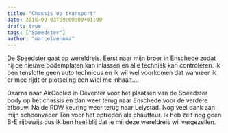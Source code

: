 ```yaml
---
title: "Chassis op transport"
date: 2016-09-03T09:00:00+01:00
draft: true
tags: ["Speedster"]
author: "marcelvenema"
---
```


De Speedster gaat op wereldreis. Eerst naar mijn broer in Enschede zodat hij de nieuwe bodemplaten kan inlassen en alle techniek kan controleren. Ik ben tenslotte geen auto technicus en ik wil wel voorkomen dat wanneer ik er mee rijdt er plotseling een wiel me inhaalt.... 


Daarna naar AirCooled in Deventer voor het plaatsen van de Speedster body op het chassis en dan weer terug naar Enschede voor de verdere afbouw. Na de RDW keuring weer terug naar Lelystad. Nog veel dank aan mijn schoonvader Ton voor het optreden als chauffeur. Ik heb zelf nog geen B-E rijbewijs dus ik ben heel blij dat je mij deze wereldreis wil vergezellen.

